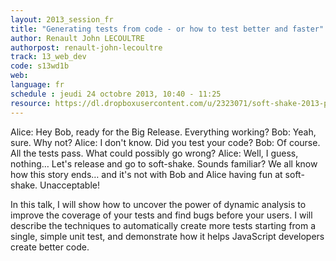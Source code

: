 ```yaml
---
layout: 2013_session_fr
title: "Generating tests from code - or how to test better and faster"
author: Renault John LECOULTRE
authorpost: renault-john-lecoultre
track: 13_web_dev
code: s13wd1b
web:
language: fr
schedule : jeudi 24 octobre 2013, 10:40 - 11:25
resource: https://dl.dropboxusercontent.com/u/2323071/soft-shake-2013-presentation/index.html
---
```


Alice: Hey Bob, ready for the Big Release. Everything working?
Bob: Yeah, sure. Why not?
Alice: I don't know. Did you test your code?
Bob: Of course. All the tests pass. What could possibly go wrong?
Alice: Well, I guess, nothing… Let's release and go to soft-shake.
Sounds familiar? We all know how this story ends… and it's not with Bob and Alice having fun at soft-shake. Unacceptable!

In this talk, I will show how to uncover the power of dynamic analysis to improve the coverage of your tests and find bugs before your users. I will describe the techniques to automatically create more tests starting from a single, simple unit test, and demonstrate how it helps JavaScript developers create better code.
